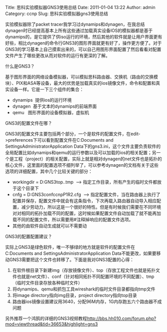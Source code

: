 Title: 思科实验模拟器GNS3使用总结
Date: 2011-01-04 13:22
Author: admin
Category: ccnp
Slug: 思科实验模拟器gns3使用总结

实验模拟器除了packet
tracer我学习过dynamips和dynagen，在我总结dynagen时已经提高基本上所有这些通过加载真实设备IOS的模拟器都是基于dynamips的，是它提供了供iso运行的环境，然后其他的软件就是让用户界面更有好些，相比dynagen的命令行GNS3的图形界面就更有好了，操作更方便了。对于GNS3的学习基本上自己摸索出来的，可以自己用图形界面配置了然后看看对配置文件产生了哪些更改从而对软件的运行有更深的了解。

什么是GNS3？

基于图形界面的网络设备模拟器，可以模拟思科路由器、交换机（路由的交换模块）、PIX和ASA等设备，最大的优势是加载真实的ios镜像文件，命令和配置和真实设备一样。它是一下三个组件的集合：

-   dynamips  提供ios的运行环境
-   dynagen  基于文本的dynamips的前端界面
-   qemu   图形界面的设备模拟器，虚拟机

GNS3的配置文件在哪？

GNS3的配置文件主要包括两个部分，一个是软件的配置文件，在edit-\>preferences下可以看到配置文件在C:Documents
and SettingsAdministratorApplication
Data下的gns3.ini，这个文件主要负责软件的全局配置比如dynamips和qemu的运行参数以及可以加载的ios的相关配置；另一个是工程（project）的相关配置，实际上就是相对dynagen的net文件也是拓扑的核心文件，这里面的配置选项不细列举了，可以参考dynagen的文档有关于这些选项的详细配置，其中几个比较关键的部分：

-   workingdir = D:GNS3top..tmp  --\>
    指定工作目录，所有产生的临时文件都放于这个目录下
-   cnfg = D:GNS3confccnpP1R2.cfg  --\>
    指定配置文件，当在路由器上执行了配置并保存，配置文件中就会有这条指令，下次再载入路由器自动导入相应配置，减少劳动力，所以这是一个很好的特性。但是有时候我们需要在不同环境对对相同的拓扑加载不同的配置，这时候如果配置文件自动加载了就不能再加载不同的配置文件，所以需要用\#注释掉响应的配置文件选项。
-   其他的由软件自动生成就可以不需要动

GNS3的配置配置建议？

实际上GNS3是绿色软件，唯一不够绿的地方就是软件的配置文件在C:Documents
and SettingsAdministratorApplication
Data不能更改，如果要移动GNS3需要把这个文件也转移了。下面是我对GNS3配置的心得：

1.  在软件根目录下新建img（存放镜像文件）、top（存放工程文件也就是拓扑文件也就是net文件）、conf（针对相同拓扑不同配置环境的不同配置）、tmp（临时文件目录存放各种临时文件）
2.  将dynamips、qemu和抓包工具wireshark的临时文件目录都指向tmp文件
3.  将image directory指向img目录，project directory指向top目录
4.  路由器ios镜像设置建议用3640，分配96M内存，1G内存跑五六个路由器不成问题

另外推荐一个鸿鹄的详细的GNS3视频教程<http://bbs.hh010.com/forum.php?mod=viewthread&tid=36653&highlight=gns3>
